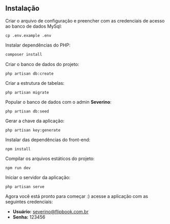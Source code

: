 ## Instalação
Criar o arquivo de configuração e preencher com as credenciais de acesso ao banco de dados MySql:
```
cp .env.example .env
```
Instalar dependências do PHP:
```php
composer install
```
Criar o banco de dados do projeto:
```
php artisan db:create  
```
Criar a estrutura de tabelas:
```
php artisan migrate  
```
Popular o banco de dados com o admin **Severino**:
```
php artisan db:seed 
```
Gerar a chave da aplicação:
```
php artisan key:generate
```
Instalar das dependências do front-end:
```
npm install
```
Compilar os arquivos estáticos do projeto:
```
npm run dev
```
Iniciar o servidor da aplicação:
```
php artisan serve
```

Agora você está pronto para começar :) acesse a aplicação com as seguintes credenciais:

- **Usuário:** severino@flipbook.com.br
- **Senha:** 123456
